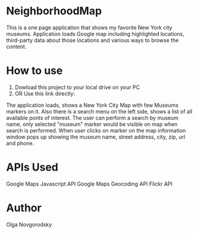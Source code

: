 # NeighborhoodMap

This is a one page application that shows my favorite New York city museums. Application loads Google map including highlighted locations, third-party data about those locations and various ways to browse the content.

# How to use

1. Dowload this project to your local drive on your PC
2. OR Use this link directly: 

The application loads, shows a New York City Map with few Museums markers on it. Also there is a search menu on the left side, shows a list of all available ponts of interest. 
The user can perform a search by museum name, only selected "museum" marker would be visible on map when search is performed.
When user clicks on marker on the map information window pops up showing the museum name, street address, city, zip, url and phone.

# APIs Used

Google Maps Javascript API
Google Maps Geocoding API
Flickr API

# Author

Olga Novgorodsky
